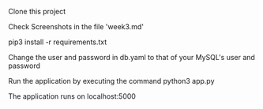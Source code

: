 Clone this project

Check Screenshots in the file 'week3.md'

pip3 install -r requirements.txt

Change the user and password in db.yaml to that of your MySQL's user and password

Run the application by executing the command python3 app.py

The application runs on localhost:5000
